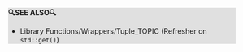 <div style="margin:2em; background-color: #e0e0e0;">

<strong>🔍SEE ALSO🔍</strong>

 * Library Functions/Wrappers/Tuple_TOPIC (Refresher on `std::get()`)

</div>

